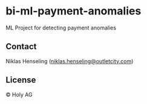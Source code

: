 # bi-ml-payment-anomalies
ML Project for detecting payment anomalies

## Contact

Niklas Henseling (niklas.henseling@outletcity.com)

## License

© Holy AG
